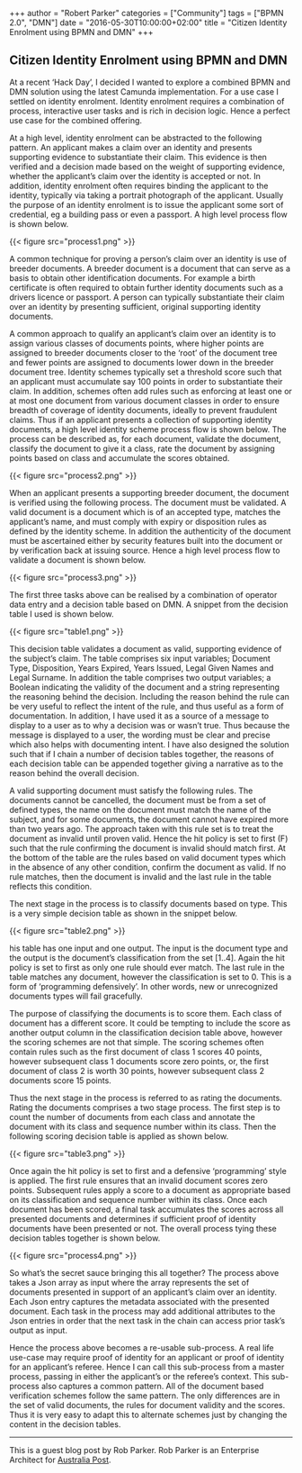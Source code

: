 +++
author = "Robert Parker"
categories = ["Community"]
tags = ["BPMN 2.0", "DMN"]
date = "2016-05-30T10:00:00+02:00"
title = "Citizen Identity Enrolment using BPMN and DMN"
+++

## Citizen Identity Enrolment using BPMN and DMN

At a recent ‘Hack Day’, I decided I wanted to explore a combined BPMN and DMN solution using the latest Camunda implementation. For a use case I settled on identity enrolment. Identity enrolment requires a combination of process, interactive user tasks and is rich in decision logic. Hence a perfect use case for the combined offering.

At a high level, identity enrolment can be abstracted to the following pattern. An applicant makes a claim over an identity and presents supporting evidence to substantiate their claim. This evidence is then verified and a decision made based on the weight of supporting evidence, whether the applicant’s claim over the identity is accepted or not. In addition, identity enrolment often requires binding the applicant to the identity, typically via taking a portrait photograph of the applicant. Usually the purpose of an identity enrolment is to issue the applicant some sort of credential, eg a building pass or even a passport. A high level process flow is shown below.

{{< figure src="process1.png" >}}

A common technique for proving a person’s claim over an identity is use of breeder documents. A breeder document is a document that can serve as a basis to obtain other identification documents. For example a birth certificate is often required to obtain further identity documents such as a drivers licence or passport. A person can typically substantiate their claim over an identity by presenting sufficient, original supporting identity documents.

A common approach to qualify an applicant’s claim over an identity is to assign various classes of documents points, where higher points are assigned to breeder documents closer to the ‘root’ of the document tree and fewer points are assigned to documents lower down in the breeder document tree. Identity schemes typically set a threshold score such that an applicant must accumulate say 100 points in order to substantiate their claim. In addition, schemes often add rules such as enforcing at least one or at most one document from various document classes in order to ensure breadth of coverage of identity documents, ideally to prevent fraudulent claims. Thus if an applicant presents a collection of supporting identity documents, a high level identity scheme process flow is shown below. The process can be described as, for each document, validate the document, classify the document to give it a class, rate the document by assigning points based on class and accumulate the scores obtained.

{{< figure src="process2.png" >}}

When an applicant presents a supporting breeder document, the document is verified using the following process. The document must be validated. A valid document is a document which is of an accepted type, matches the applicant’s name, and must comply with expiry or disposition rules as defined by the identity scheme. In addition the authenticity of the document must be ascertained either by security features built into the document or by verification back at issuing source. Hence a high level process flow to validate a document is shown below.

{{< figure src="process3.png" >}}

The first three tasks above can be realised by a combination of operator data entry and a decision table based on DMN. A snippet from the decision table I used is shown below.

{{< figure src="table1.png" >}}

This decision table validates a document as valid, supporting evidence of the subject’s claim. The table comprises six input variables; Document Type, Disposition, Years Expired, Years Issued, Legal Given Names and Legal Surname. In addition the table comprises two output variables; a Boolean indicating the validity of the document and a string representing the reasoning behind the decision. Including the reason behind the rule can be very useful to reflect the intent of the rule, and thus useful as a form of documentation. In addition, I have used it as a source of a message to display to a user as to why a decision was or wasn’t true. Thus because the message is displayed to a user, the wording must be clear and precise which also helps with documenting intent. I have also designed the solution such that if I chain a number of decision tables together, the reasons of each decision table can be appended together giving a narrative as to the reason behind the overall decision. 

A valid supporting document must satisfy the following rules. The documents cannot be cancelled, the document must be from a set of defined types, the name on the document must match the name of the subject, and for some documents, the document cannot have expired more than two years ago. The approach taken with this rule set is to treat the document as invalid until proven valid. Hence the hit policy is set to first (F) such that the rule confirming the document is invalid should match first. At the bottom of the table are the rules based on valid document types which in the absence of any other condition, confirm the document as valid. If no rule matches, then the document is invalid and the last rule in the table reflects this condition.

The next stage in the process is to classify documents based on type. This is a very simple decision table as shown in the snippet below.

{{< figure src="table2.png" >}}

his table has one input and one output. The input is the document type and the output is the document’s classification from the set [1..4]. Again the hit policy is set to first as only one rule should ever match. The last rule in the table matches any document, however the classification is set to 0. This is a form of ‘programming defensively’. In other words, new or unrecognized documents types will fail gracefully.

The purpose of classifying the documents is to score them. Each class of document has a different score. It could be tempting to include the score as another output column in the classification decision table above, however the scoring schemes are not that simple. The scoring schemes often contain rules such as the first document of class 1 scores 40 points, however subsequent class 1 documents score zero points, or, the first document of class 2 is worth 30 points, however subsequent class 2 documents score 15 points.

Thus the next stage in the process is referred to as rating the documents. Rating the documents comprises a two stage process. The first step is to count the number of documents from each class and annotate the document with its class and sequence number within its class. Then the following scoring decision table is applied as shown below.

{{< figure src="table3.png" >}}

Once again the hit policy is set to first and a defensive ‘programming’ style is applied. The first rule ensures that an invalid document scores zero points. Subsequent rules apply a score to a document as appropriate based on its classification and sequence number within its class. Once each document has been scored, a final task accumulates the scores across all presented documents and determines if sufficient proof of identity documents have been presented or not. The overall process tying these decision tables together is shown below.

{{< figure src="process4.png" >}}

So what’s the secret sauce bringing this all together? The process above takes a Json array as input where the array represents the set of documents presented in support of an applicant’s claim over an identity. Each Json entry captures the metadata associated with the presented document. Each task in the process may add additional attributes to the Json entries in order that the next task in the chain can access prior task’s output as input.

Hence the process above becomes a re-usable sub-process. A real life use-case may require proof of identity for an applicant or proof of identity for an applicant’s referee. Hence I can call this sub-process from a master process, passing in either the applicant’s or the referee’s context. This sub-process also captures a common pattern. All of the document based verification schemes follow the same pattern. The only differences are in the set of valid documents, the rules for document validity and the scores. Thus it is very easy to adapt this to alternate schemes just by changing the content in the decision tables. 

---

This is a guest blog post by Rob Parker. Rob Parker is an Enterprise Architect for [Australia Post](http://auspost.com.au/).